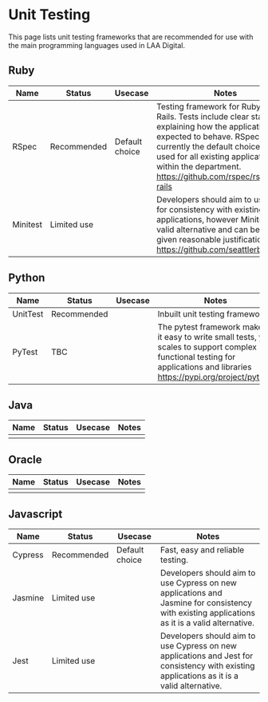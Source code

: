 # Unit Testing

This page lists unit testing frameworks that are recommended for use with the main programming languages used in LAA Digital.

## Ruby

| Name | Status | Usecase  | Notes  |
|---|---|---|---|
| RSpec | Recommended | Default choice | Testing framework for Ruby/Ruby on Rails. Tests include clear statements explaining how the application is expected to behave. RSpec is currently the default choice and is used for all existing applications within the department. https://github.com/rspec/rspec-rails |
| Minitest | Limited use |  | Developers should aim to use RSpec for consistency with existing applications, however Minitest is a valid alternative and can be used given reasonable justification https://github.com/seattlerb/minitest |

## Python

| Name | Status | Usecase  | Notes  |
|---|---|---|---|
|  UnitTest | Recommended |  | Inbuilt unit testing framework |
|  PyTest | TBC |  | The pytest framework makes it easy to write small tests, yet scales to support complex functional testing for applications and libraries https://pypi.org/project/pytest/ |

## Java

| Name | Status | Usecase  | Notes  |
|---|---|---|---|
|  |  |  |  |

## Oracle

| Name | Status | Usecase  | Notes  |
|---|---|---|---|
|  |  |  |  |

## Javascript

| Name | Status | Usecase  | Notes  |
|---|---|---|---|
| Cypress | Recommended | Default choice | Fast, easy and reliable testing. |
| Jasmine | Limited use |  | Developers should aim to use Cypress on new applications and Jasmine for consistency with existing applications as it is a valid alternative. |
| Jest | Limited use |  | Developers should aim to use Cypress on new applications and Jest for consistency with existing applications as it is a valid alternative. |
